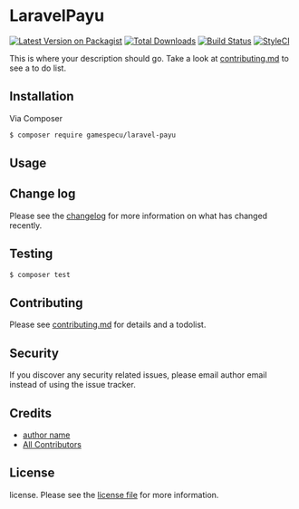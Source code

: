 # LaravelPayu

[![Latest Version on Packagist][ico-version]][link-packagist]
[![Total Downloads][ico-downloads]][link-downloads]
[![Build Status][ico-travis]][link-travis]
[![StyleCI][ico-styleci]][link-styleci]

This is where your description should go. Take a look at [contributing.md](contributing.md) to see a to do list.

## Installation

Via Composer

``` bash
$ composer require gamespecu/laravel-payu
```

## Usage

## Change log

Please see the [changelog](changelog.md) for more information on what has changed recently.

## Testing

``` bash
$ composer test
```

## Contributing

Please see [contributing.md](contributing.md) for details and a todolist.

## Security

If you discover any security related issues, please email author email instead of using the issue tracker.

## Credits

- [author name][link-author]
- [All Contributors][link-contributors]

## License

license. Please see the [license file](license.md) for more information.

[ico-version]: https://img.shields.io/packagist/v/gamespecu/laravel-payu.svg?style=flat-square
[ico-downloads]: https://img.shields.io/packagist/dt/gamespecu/laravel-payu.svg?style=flat-square
[ico-travis]: https://img.shields.io/travis/gamespecu/laravel-payu/master.svg?style=flat-square
[ico-styleci]: https://styleci.io/repos/12345678/shield

[link-packagist]: https://packagist.org/packages/gamespecu/laravel-payu
[link-downloads]: https://packagist.org/packages/gamespecu/laravel-payu
[link-travis]: https://travis-ci.org/gamespecu/laravel-payu
[link-styleci]: https://styleci.io/repos/12345678
[link-author]: https://github.com/gamespecu
[link-contributors]: ../../contributors
